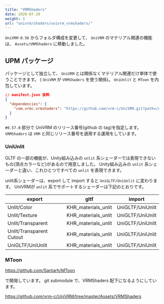 ```yaml
---
title: "VRMShaders"
date: 2020-07-29
weight: 3
url: "univrm/shaders/univrm_vrmshaders/"
---
```


`UniVRM-0.56` からフォルダ構成を変更して、
`UniVRM` のマテリアル関連の機能は、 `Assets/VRMShaders` に移動しました。

## UPM パッケージ

パッケージとして独立して、 `UniVRM` とは関係なくマテリアル関連だけ単体で使うことできます。
( `UniVRM` が `VRMShaders` を使う関係)。
`UniUnlit` と `MToon` を内包しています。

```json
// manifest.json 抜粋
{
  "dependencies": {
    "com.vrmc.vrmshaders": "https://github.com/vrm-c/UniVRM.git?path=/Assets/VRMShaders#v0.57.0",
  }
}
```

`#0.57.0` 部分で UniVRM のリリース番号(github の tag)を指定します。
`VRMShaders` は `VRM` と同じリリース番号を適用する運用をしています。

### UniUnlit

GLTF の一部の機能が、Unity組み込みの `unlit` 系シェーダーでは表現できないもの(頂点カラーなど)があるので用意しました。
Unity組み込みの `unlit` 系シェーダーと違い、これひとつですべての `unlit` を表現できます。

unlit系シェーダーは、export して import すると `UniGLTF/UniUnlit` に変わります。
UniVRMが `unlit` 系でサポートするシェーダーは下記のとおりです。

| export                   | gltf                | import           |
|--------------------------|---------------------|------------------|
| Unlit/Color              | KHR_materials_unlit | UniGLTF/UniUnlit |
| Unlit/Texture            | KHR_materials_unlit | UniGLTF/UniUnlit |
| Unlit/Transparent        | KHR_materials_unlit | UniGLTF/UniUnlit |
| Unlit/Transparent Cutout | KHR_materials_unlit | UniGLTF/UniUnlit |
| UniGLTF/UniUnlit         | KHR_materials_unlit | UniGLTF/UniUnlit |

### MToon

https://github.com/Santarh/MToon

で開発しています。
git submodule で、VRMShaders 配下になるようにしています。

https://github.com/vrm-c/UniVRM/tree/master/Assets/VRMShaders
